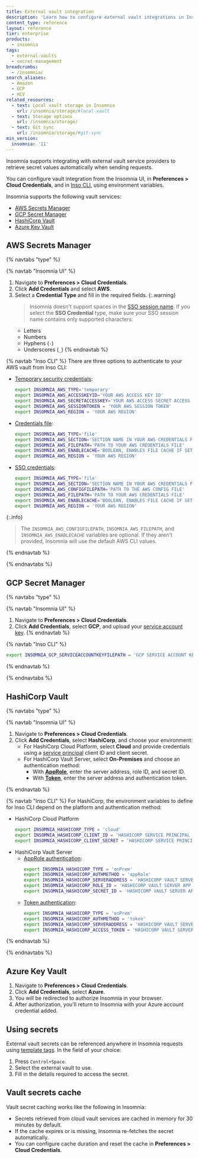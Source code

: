 ```yaml
---
title: External vault integration
description: 'Learn how to configure external vault integrations in Insomnia using AWS, GCP, Azure, and HashiCorp vault providers.'
content_type: reference
layout: reference
tier: enterprise
products:
  - insomnia
tags:
  - external-vaults
  - secret-management
breadcrumbs:
  - /insomnia/
search_aliases:
  - Amazon
  - GCP
  - HCV
related_resources:
  - text: Local vault storage in Insomnia
    url: /insomnia/storage/#local-vault
  - text: Storage options
    url: /insomnia/storage/
  - text: Git sync
    url: /insomnia/storage/#git-sync
min_version:
  insomnia: '11'
---
```


Insomnia supports integrating with external vault service providers to retrieve secret values automatically when sending requests.

You can configure vault integration from the Insomnia UI, in **Preferences > Cloud Credentials**, and in [Inso CLI](/inso-cli/), using environment variables.

Insomnia supports the following vault services:

- [AWS Secrets Manager](https://aws.amazon.com/secrets-manager/)
- [GCP Secret Manager](https://cloud.google.com/security/products/secret-manager?hl=en)
- [HashiCorp Vault](https://developer.hashicorp.com/vault)
- [Azure Key Vault](https://azure.microsoft.com/en-us/products/key-vault)

## AWS Secrets Manager

{% navtabs "type" %}

{% navtab "Insomnia UI" %}

1. Navigate to **Preferences > Cloud Credentials**.
1. Click **Add Credentials** and select **AWS**.
1. Select a **Credential Type** and fill in the required fields.
   {:.warning}
   > Insomnia doesn't support spaces in the [SSO session name](https://docs.aws.amazon.com/cli/latest/userguide/cli-configure-sso.html#cli-configure-sso-configure). If you select the **SSO Credential** type, make sure your SSO session name contains only supported characters:
    * Letters
    * Numbers
    * Hyphens (`-`)
    * Underscores (`_`)
{% endnavtab %}

{% navtab "Inso CLI" %}
There are three options to authenticate to your AWS vault from Inso CLI:

- [Temporary security credentials](https://docs.aws.amazon.com/IAM/latest/UserGuide/id_credentials_temp.html):
  ```sh
  export INSOMNIA_AWS_TYPE='temporary'
  export INSOMNIA_AWS_ACCESSKEYID='YOUR AWS ACCESS KEY ID'
  export INSOMNIA_AWS_SECRETACCESSKEY='YOUR AWS ACCESS SECRET ACCESS KEY'
  export INSOMNIA_AWS_SESSIONTOKEN = 'YOUR AWS SESSION TOKEN'
  export INSOMNIA_AWS_REGION = 'YOUR AWS REGION'
  ```
- [Credentials file](https://docs.aws.amazon.com/cli/v1/userguide/cli-configure-files.html):
  ```sh
  export INSOMNIA_AWS_TYPE='file'
  export INSOMNIA_AWS_SECTION='SECTION NAME IN YOUR AWS CREDENTIALS FILE'
  export INSOMNIA_AWS_FILEPATH='PATH TO YOUR AWS CREDENTIALS FILE'
  export INSOMNIA_AWS_ENABLECACHE='BOOLEAN, ENABLES FILE CACHE IF SET TO TRUE'
  export INSOMNIA_AWS_REGION = 'YOUR AWS REGION'
  ```
- [SSO credentials](https://docs.aws.amazon.com/cli/latest/userguide/cli-configure-sso.html):
  ```sh
  export INSOMNIA_AWS_TYPE='file'
  export INSOMNIA_AWS_SECTION='SECTION NAME IN YOUR AWS CREDENTIALS FILE'
  export INSOMNIA_AWS_CONFIGFILEPATH='PATH TO THE AWS CONFIG FILE'
  export INSOMNIA_AWS_FILEPATH='PATH TO YOUR AWS CREDENTIALS FILE'
  export INSOMNIA_AWS_ENABLECACHE='BOOLEAN, ENABLES FILE CACHE IF SET TO TRUE'
  export INSOMNIA_AWS_REGION = 'YOUR AWS REGION'
  ```

{:.info}
> The `INSOMNIA_AWS_CONFIGFILEPATH`, `INSOMNIA_AWS_FILEPATH`, and `INSOMNIA_AWS_ENABLECACHE` variables are optional. If they aren't provided, Insomnia will use the default AWS CLI values. 

{% endnavtab %}

{% endnavtabs %}

## GCP Secret Manager

{% navtabs "type" %}

{% navtab "Insomnia UI" %}

1. Navigate to **Preferences > Cloud Credentials**.
1. Click **Add Credentials**, select **GCP**, and upload your [service account key](https://cloud.google.com/iam/docs/keys-create-delete).
{% endnavtab %}

{% navtab "Inso CLI" %}
```sh
export INSOMNIA_GCP_SERVICEACCOUNTKEYFILEPATH = 'GCP SERVICE ACCOUNT KEY FILE PATH'
```
{% endnavtab %}

{% endnavtabs %}

## HashiCorp Vault

{% navtabs "type" %}

{% navtab "Insomnia UI" %}

1. Navigate to **Preferences > Cloud Credentials**.
1. Click **Add Credentials**, select **HashiCorp**, and choose your environment:
    * For HashiCorp Cloud Platform, select **Cloud** and provide credentials using a [service principal](https://developer.hashicorp.com/hcp/docs/hcp/iam/service-principal#create-a-service-principal) client ID and client secret.
    * For HashiCorp Vault Server, select **On-Premises** and choose an authentication method:
        * With [**AppRole**](https://developer.hashicorp.com/vault/docs/auth/approle), enter the server address, role ID, and secret ID.
        * With [**Token**](https://developer.hashicorp.com/vault/docs/auth/token), enter the server address and authentication token.

{% endnavtab %}

{% navtab "Inso CLI" %}
For HashiCorp, the environment variables to define for Inso CLI depend on the platform and authentication method:
- HashiCorp Cloud Platform
  ```sh
  export INSOMNIA_HASHICORP_TYPE = 'cloud'
  export INSOMNIA_HASHICORP_CLIENT_ID = 'HASHICORP SERVICE PRINCIPAL CLIENT ID'
  export INSOMNIA_HASHICORP_CLIENT_SECRET = 'HASHICORP SERVICE PRINCIPAL CLIENT SECRET'
  ```
- HashiCorp Vault Server
  - [AppRole authentication](https://developer.hashicorp.com/vault/docs/auth/approle):
    ```sh
    export INSOMNIA_HASHICORP_TYPE = 'onPrem'
    export INSOMNIA_HASHICORP_AUTHMETHOD = 'appRole'
    export INSOMNIA_HASHICORP_SERVERADDRESS = 'HASHICORP VAULT SERVER ADDRESS'
    export INSOMNIA_HASHICORP_ROLE_ID = 'HASHICORP VAULT SERVER APP ROLE ID'
    export INSOMNIA_HASHICORP_SECRET_ID = 'HASHICORP VAULT SERVER APP ROLE SECRET ID'
    ```
  - [Token authentication](https://developer.hashicorp.com/vault/docs/auth/token):
    ```sh
    export INSOMNIA_HASHICORP_TYPE = 'onPrem'
    export INSOMNIA_HASHICORP_AUTHMETHOD = 'token'
    export INSOMNIA_HASHICORP_SERVERADDRESS = 'HASHICORP VAULT SERVER ADDRESS'
    export INSOMNIA_HASHICORP_ACCESS_TOKEN = 'HASHICORP VAULT SERVER ACCESS TOKEN'
    ```
{% endnavtab %}

{% endnavtabs %}



## Azure Key Vault

1. Navigate to **Preferences > Cloud Credentials**.
1. Click **Add Credentials**, select **Azure**.
1. You will be redirected to authorize Insomnia in your browser.
1. After authorization, you'll return to Insomnia with your Azure account credential added.

## Using secrets

External vault secrets can be referenced anywhere in Insomnia requests using [template tags](/insomnia/template-tags/). In the field of your choice:
1. Press `Control+Space`.
1. Select the external vault to use.
1. Fill in the details required to access the secret.

## Vault secrets cache

Vault secret caching works like the following in Insomnia:
- Secrets retrieved from cloud vault services are cached in memory for 30 minutes by default.
- If the cache expires or is missing, Insomnia re-fetches the secret automatically.
- You can configure cache duration and reset the cache in **Preferences > Cloud Credentials**.